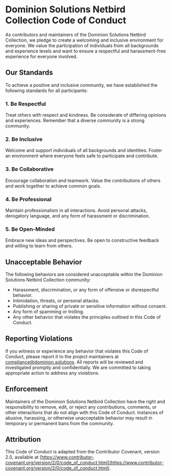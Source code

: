 # Dominion Solutions Netbird Collection Code of Conduct

As contributors and maintainers of the Dominion Solutions Netbird Collection, we pledge to create a welcoming and inclusive environment for everyone. We value the participation of individuals from all backgrounds and experience levels and want to ensure a respectful and harassment-free experience for everyone involved.

## Our Standards

To achieve a positive and inclusive community, we have established the following standards for all participants:

### 1. Be Respectful

Treat others with respect and kindness. Be considerate of differing opinions and experiences. Remember that a diverse community is a strong community.

### 2. Be Inclusive

Welcome and support individuals of all backgrounds and identities. Foster an environment where everyone feels safe to participate and contribute.

### 3. Be Collaborative

Encourage collaboration and teamwork. Value the contributions of others and work together to achieve common goals.

### 4. Be Professional

Maintain professionalism in all interactions. Avoid personal attacks, derogatory language, and any form of harassment or discrimination.

### 5. Be Open-Minded

Embrace new ideas and perspectives. Be open to constructive feedback and willing to learn from others.

## Unacceptable Behavior

The following behaviors are considered unacceptable within the Dominion Solutions Netbird Collection community:

- Harassment, discrimination, or any form of offensive or disrespectful behavior.
- Intimidation, threats, or personal attacks.
- Publishing or sharing of private or sensitive information without consent.
- Any form of spamming or trolling.
- Any other behavior that violates the principles outlined in this Code of Conduct.

## Reporting Violations

If you witness or experience any behavior that violates this Code of Conduct, please report it to the project maintainers at <compliance@dominion.solutions>. All reports will be reviewed and investigated promptly and confidentially. We are committed to taking appropriate action to address any violations.

## Enforcement

Maintainers of the Dominion Solutions Netbird Collection have the right and responsibility to remove, edit, or reject any contributions, comments, or other interactions that do not align with this Code of Conduct. Instances of abusive, harassing, or otherwise unacceptable behavior may result in temporary or permanent bans from the community.

## Attribution

This Code of Conduct is adapted from the Contributor Covenant, version 2.0, available at [https://www.contributor-covenant.org/version/2/0/code_of_conduct.html](https://www.contributor-covenant.org/version/2/0/code_of_conduct.html).
